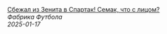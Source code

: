 <!--2025-01-17 13:19:57-->
<div class="yb">
  <a class="nodecor" href="/posts.html?sport/sbejal_iz_zenita_v_spartak_semak_chto_s_licom">
    <img class="preview" data-videoid="_ZpSc6ektiE" src="https://i4.ytimg.com/vi/_ZpSc6ektiE/hqdefault.jpg" align="middle" alt="">
  </a>
  <div class="inlbl text">
    <a class="nodecor" href="/posts.html?sport/sbejal_iz_zenita_v_spartak_semak_chto_s_licom">Сбежал из Зенита в Спартак! Семак, что с лицом?</a><br>
    <i class="smaller2">Фабрика Футбола</i><br>
    <i class="smaller3">2025-01-17</i>
  </div>
</div>
